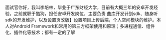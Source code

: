 面试官你好，我叫李培林，毕业于广东财经大学，目前有大概三年的安卓开发经验，之前就职于酷狗，担任安卓开发岗位，主要负责 曲库开发计划sdk、随身听sdk的开发维护，以及设置页改版】设置项目上传后端，个人空间模块的维护。本人对Android Framework和常用的第三方框架使用和原理；多进程通信、组件化、插件化等技术；都有一定的了解